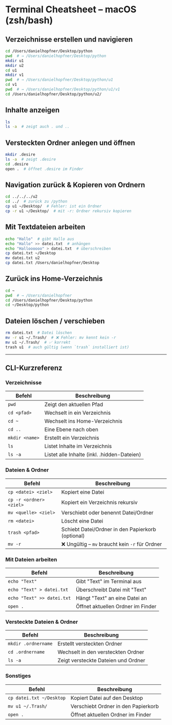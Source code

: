 # Terminal Cheatsheet – macOS (zsh/bash)

## Verzeichnisse erstellen und navigieren

```bash
cd /Users/danielhopfner/Desktop/python
pwd  # → /Users/danielhopfner/Desktop/python
mkdir u1
mkdir u2
cd u1
mkdir v1
pwd  # → /Users/danielhopfner/Desktop/python/u1
cd v1
pwd  # → /Users/danielhopfner/Desktop/python/u1/v1
cd /Users/danielhopfner/Desktop/python/u2/
```

## Inhalte anzeigen

```bash
ls
ls -a  # zeigt auch . und ..
```

## Versteckten Ordner anlegen und öffnen

```bash
mkdir .desire
ls -a  # zeigt .desire
cd .desire
open .  # öffnet .desire im Finder
```

## Navigation zurück & Kopieren von Ordnern

```bash
cd ../../../u2
cd ../  # zurück zu /python
cp u1 ~/Desktop/  # Fehler: ist ein Ordner
cp -r u1 ~/Desktop/  # mit -r: Ordner rekursiv kopieren
```

## Mit Textdateien arbeiten

```bash
echo "Hallo"  # gibt Hallo aus
echo "Hallo" >> datei.txt  # anhängen
echo "Halloooooo" > datei.txt  # überschreiben
cp datei.txt ~/Desktop
mv datei.txt u2
cp datei.txt /Users/danielhopfner/Desktop
```

## Zurück ins Home-Verzeichnis

```bash
cd ~
pwd  # → /Users/danielhopfner
cd /Users/danielhopfner/Desktop/python
cd ~/Desktop/python
```

## Dateien löschen / verschieben

```bash
rm datei.txt  # Datei löschen
mv -r u1 ~/.Trash/  # ❌ Fehler: mv kennt kein -r
mv u1 ~/.Trash/  # ✅ korrekt
trash u1  # auch gültig (wenn `trash` installiert ist)
```

---

## CLI-Kurzreferenz

### Verzeichnisse

| Befehl         | Beschreibung                                |
| -------------- | ------------------------------------------- |
| `pwd`          | Zeigt den aktuellen Pfad                    |
| `cd <pfad>`    | Wechselt in ein Verzeichnis                 |
| `cd ~`         | Wechselt ins Home-Verzeichnis               |
| `cd ..`        | Eine Ebene nach oben                        |
| `mkdir <name>` | Erstellt ein Verzeichnis                    |
| `ls`           | Listet Inhalte im Verzeichnis               |
| `ls -a`        | Listet alle Inhalte (inkl. .hidden-Dateien) |

### Dateien & Ordner

| Befehl                  | Beschreibung                                      |
|--------------------------|---------------------------------------------------|
| `cp <datei> <ziel>`     | Kopiert eine Datei                                |
| `cp -r <ordner> <ziel>` | Kopiert ein Verzeichnis rekursiv                  |
| `mv <quelle> <ziel>`    | Verschiebt oder benennt Datei/Ordner              |
| `rm <datei>`            | Löscht eine Datei                                 |
| `trash <pfad>`          | Schiebt Datei/Ordner in den Papierkorb (optional) |
| `mv -r`                 | ❌ Ungültig – `mv` braucht kein `-r` für Ordner    |

### Mit Dateien arbeiten

| Befehl                     | Beschreibung                      |
| -------------------------- | --------------------------------- |
| `echo "Text"`              | Gibt "Text" im Terminal aus       |
| `echo "Text" > datei.txt`  | Überschreibt Datei mit "Text"     |
| `echo "Text" >> datei.txt` | Hängt "Text" an eine Datei an     |
| `open .`                   | Öffnet aktuellen Ordner im Finder |

### Versteckte Dateien & Ordner

| Befehl              | Beschreibung                        |
| ------------------- | ----------------------------------- |
| `mkdir .ordnername` | Erstellt versteckten Ordner         |
| `cd .ordnername`    | Wechselt in den versteckten Ordner  |
| `ls -a`             | Zeigt versteckte Dateien und Ordner |

### Sonstiges

| Befehl                   | Beschreibung                        |
| ------------------------ | ----------------------------------- |
| `cp datei.txt ~/Desktop` | Kopiert Datei auf den Desktop       |
| `mv u1 ~/.Trash/`        | Verschiebt Ordner in den Papierkorb |
| `open .`                 | Öffnet aktuellen Ordner im Finder   |
